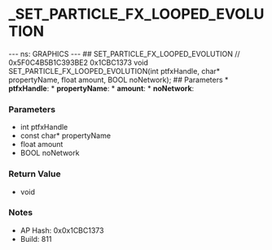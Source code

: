 # _SET_PARTICLE_FX_LOOPED_EVOLUTION

--- ns: GRAPHICS --- ## SET_PARTICLE_FX_LOOPED_EVOLUTION  // 0x5F0C4B5B1C393BE2 0x1CBC1373 void SET_PARTICLE_FX_LOOPED_EVOLUTION(int ptfxHandle, char* propertyName, float amount, BOOL noNetwork);  ## Parameters * **ptfxHandle**: * **propertyName**: * **amount**: * **noNetwork**:

### Parameters
* int ptfxHandle
* const char* propertyName
* float amount
* BOOL noNetwork

### Return Value
* void

### Notes
* AP Hash: 0x0x1CBC1373
* Build: 811

